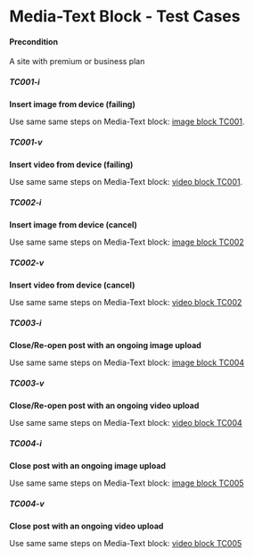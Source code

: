 
# Media-Text Block - Test Cases

#### **Precondition**

A site with premium or business plan

##### TC001-i

**Insert image from device (failing)**

Use same same steps on Media-Text block: [image block TC001](https://github.com/wordpress-mobile/test-cases/blob/master/test-cases/gutenberg/image.md#tc001).

##### TC001-v

**Insert video from device (failing)**

Use same same steps on Media-Text block: [video block TC001](https://github.com/wordpress-mobile/test-cases/blob/master/test-cases/gutenberg/video.md#tc001).

##### TC002-i

**Insert image from device (cancel)**

Use same same steps on Media-Text block: [image block TC002](https://github.com/wordpress-mobile/test-cases/blob/master/test-cases/gutenberg/image.md#tc002) 

##### TC002-v

**Insert video from device (cancel)**

Use same same steps on Media-Text block: [video block TC002](https://github.com/wordpress-mobile/test-cases/blob/master/test-cases/gutenberg/video.md#tc002) 

##### TC003-i

**Close/Re-open post with an ongoing image upload**

Use same same steps on Media-Text block: [image block TC004](https://github.com/wordpress-mobile/test-cases/blob/master/test-cases/gutenberg/image.md#tc004)

##### TC003-v

**Close/Re-open post with an ongoing video upload**

Use same same steps on Media-Text block: [video block TC004](https://github.com/wordpress-mobile/test-cases/blob/master/test-cases/gutenberg/video.md#tc004)

##### TC004-i

**Close post with an ongoing image upload**

Use same same steps on Media-Text block: [image block TC005](https://github.com/wordpress-mobile/test-cases/blob/master/test-cases/gutenberg/image.md#tc005) 

##### TC004-v

**Close post with an ongoing video upload**

Use same same steps on Media-Text block: [video block TC005](https://github.com/wordpress-mobile/test-cases/blob/master/test-cases/gutenberg/video.md#tc005)
